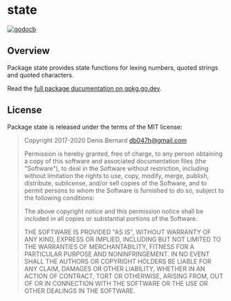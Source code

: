 # state

[![godocb]][godoc]

## Overview

Package state provides state functions for lexing numbers, quoted strings and
quoted characters.

Read the [full package ducumentation on gpkg.go.dev][godoc].

## License

Package state is released under the terms of the MIT license:

> Copyright 2017-2020 Denis Bernard <db047h@gmail.com>
>
> Permission is hereby granted, free of charge, to any person obtaining a copy of
> this software and associated documentation files (the "Software"), to deal in
> the Software without restriction, including without limitation the rights to
> use, copy, modify, merge, publish, distribute, sublicense, and/or sell copies of
> the Software, and to permit persons to whom the Software is furnished to do so,
> subject to the following conditions:
>
> The above copyright notice and this permission notice shall be included in all
> copies or substantial portions of the Software.
>
> THE SOFTWARE IS PROVIDED "AS IS", WITHOUT WARRANTY OF ANY KIND, EXPRESS OR
> IMPLIED, INCLUDING BUT NOT LIMITED TO THE WARRANTIES OF MERCHANTABILITY, FITNESS
> FOR A PARTICULAR PURPOSE AND NONINFRINGEMENT. IN NO EVENT SHALL THE AUTHORS OR
> COPYRIGHT HOLDERS BE LIABLE FOR ANY CLAIM, DAMAGES OR OTHER LIABILITY, WHETHER
> IN AN ACTION OF CONTRACT, TORT OR OTHERWISE, ARISING FROM, OUT OF OR IN
> CONNECTION WITH THE SOFTWARE OR THE USE OR OTHER DEALINGS IN THE SOFTWARE.

[godoc]: https://pkg.go.dev/github.com/db47h/lex/state?tab=doc
[godocb]: https://img.shields.io/badge/go.dev-reference-blue
